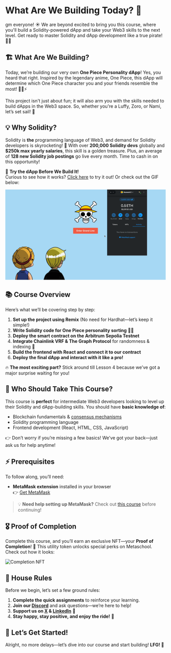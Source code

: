 # What Are We Building Today? 🎯

gm everyone! ☀️ We are beyond excited to bring you this course, where you'll build a Solidity-powered dApp and take your Web3 skills to the next level. Get ready to master Solidity and dApp development like a true pirate! 🏴‍☠️

## 🏗️ What Are We Building?

Today, we’re building our very own **One Piece Personality dApp**! Yes, you heard that right. Inspired by the legendary anime, One Piece, this dApp will determine which One Piece character you and your friends resemble the most! 🏴‍☠️⚡

This project isn't just about fun; it will also arm you with the skills needed to build dApps in the Web3 space. So, whether you're a Luffy, Zoro, or Nami, let’s set sail! 🚢

## 💡 Why Solidity?

Solidity is **the** programming language of Web3, and demand for Solidity developers is skyrocketing! 🚀 With over **200,000 Solidity devs** globally and **$250k max yearly salaries**, this skill is a golden treasure. Plus, an average of **128 new Solidity job postings** go live every month. Time to cash in on this opportunity!

📌 **Try the dApp Before We Build It!**  
Curious to see how it works? [Click here](https://onepiece-dapp.vercel.app/) to try it out! Or check out the GIF below:

![](https://github.com/0xmetaschool/Learning-Projects/blob/main/assests_for_all/one-piece-dapp/Set%20Up%20the%20Frontend%20Project/interact.webp?raw=true)

## 📚 Course Overview

Here’s what we’ll be covering step by step:

1. **Set up the project using Remix** (No need for Hardhat—let’s keep it simple!)
2. **Write Solidity code for One Piece personality sorting** 🏴‍☠️
3. **Deploy the smart contract on the Arbitrum Sepolia Testnet**
4. **Integrate Chainlink VRF & The Graph Protocol** for randomness & indexing 🔗
5. **Build the frontend with React and connect it to our contract**
6. **Deploy the final dApp and interact with it like a pro!**

🔥 **The most exciting part?** Stick around till Lesson 4 because we’ve got a major surprise waiting for you!

## 🎯 Who Should Take This Course?

This course is **perfect** for intermediate Web3 developers looking to level up their Solidity and dApp-building skills. You should have **basic knowledge of**:

- Blockchain fundamentals & [consensus mechanisms](https://metaschool.so/articles/consensus-mechanism-meaning/)
- Solidity programming language
- Frontend development (React, HTML, CSS, JavaScript)

👉 Don’t worry if you’re missing a few basics! We’ve got your back—just ask us for help anytime!

## ⚡ Prerequisites

To follow along, you’ll need:

- **MetaMask extension** installed in your browser  
  👉 [Get MetaMask](https://chrome.google.com/webstore/detail/metamask/nkbihfbeogaeaoehlefnkodbefgpgknn)

> 💡 **Need help setting up MetaMask?** Check out [this course](https://metaschool.so/courses/understand-and-setup-metamask-account) before continuing!

## 🎖️ Proof of Completion

Complete this course, and you’ll earn an exclusive NFT—your **Proof of Completion**! 🎉 This utility token unlocks special perks on Metaschool. Check out how it looks:

![Completion NFT](https://github.com/0xmetaschool/Learning-Projects/blob/main/assests_for_all/Completion%20NFT.webp?raw=true)

## 📌 House Rules

Before we begin, let’s set a few ground rules:

1. **Complete the quick assignments** to reinforce your learning.
2. **Join our [Discord](https://discord.gg/vbVMUwXWgc)** and ask questions—we’re here to help!
3. **Support us on [X](https://bit.ly/airbnb-dapp-fuel-twitter) & [LinkedIn](https://bit.ly/airbnb-dapp-fuel-linkedin)** 💙
4. **Stay happy, stay positive, and enjoy the ride!** 🚀

## 🏁 Let’s Get Started!

Alright, no more delays—let’s dive into our course and start building! **LFG! 🙌**
